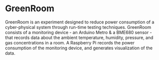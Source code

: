 # GreenRoom
GreenRoom is an experiment designed to reduce power consumption of a cyber-physical system through run-time testing techniques. GreenRoom consists of a monitoring device - an Arduino Metro & a BME680 sensor - that records data about the ambient temperature, humidity, pressure, and gas concentrations in a room. A Raspberry Pi records the power consumption of the monitoring device, and generates visualization of the data.
